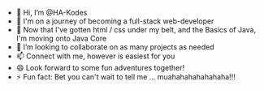 - 👋 Hi, I’m @HA-Kodes
- 👀 I'm on a journey of becoming a full-stack web-developer
- 🌱 Now that I've gotten html / css under my belt, and the Basics of Java, I'm moving onto Java Core
- 💞️ I’m looking to collaborate on as many projects as needed
- 📫 Connect with me, however is easiest for you
- 😄 Look forward to some fun adventures together!
- ⚡ Fun fact: Bet you can't wait to tell me ... muahahahahahahaha!!!

<!---
HA-Kodes/HA-Kodes is a ✨ special ✨ repository because its `README.md` (this file) appears on your GitHub profile.
You can click the Preview link to take a look at your changes.
--->
